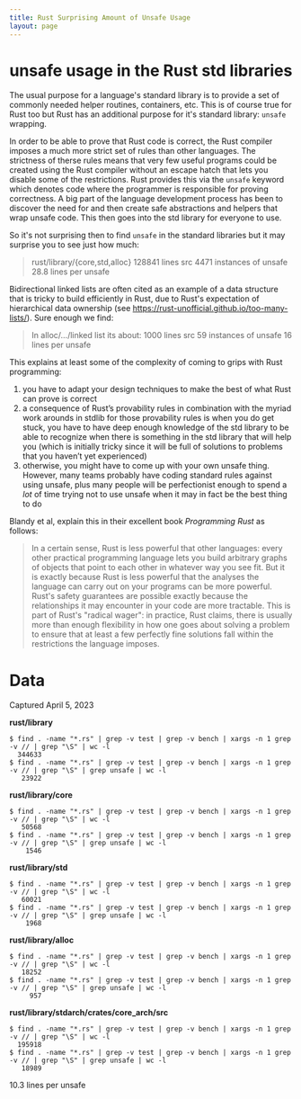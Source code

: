 ```yaml
---
title: Rust Surprising Amount of Unsafe Usage
layout: page
---
```


# unsafe usage in the Rust std libraries

The usual purpose for a language's standard library is to provide a set of commonly needed helper routines, containers, etc. This is of course true for Rust too but Rust has an additional purpose for it's standard library: `unsafe` wrapping.

In order to be able to prove that Rust code is correct, the Rust compiler imposes a much more strict set of rules than other languages. The strictness of therse rules means that very few useful programs could be created using the Rust compiler without an escape hatch that lets you disable some of the restrictions. Rust provides this via the `unsafe` keyword which denotes code where the programmer is responsible for proving correctness. A big part of the language development process has been to discover the need for and then create safe abstractions and helpers that wrap unsafe code. This then goes into the std library for everyone to use.

So it's not surprising then to find `unsafe` in the standard libraries but it may surprise you to see just how much:

> rust/library/{core,std,alloc}
128841 lines src
4471 instances of unsafe
28.8 lines per unsafe

Bidirectional linked lists are often cited as an example of a data structure that is tricky to build efficiently in Rust, due to Rust's expectation of hierarchical data ownership (see https://rust-unofficial.github.io/too-many-lists/). Sure enough we find:

> In alloc/.../linked list its about:
1000 lines src
59 instances of unsafe
16 lines per unsafe

This explains at least some of the complexity of coming to grips with Rust programming:
  1. you have to adapt your design techniques to make the best of what Rust can prove is correct
  2. a consequence of Rust’s provability rules in combination with the myriad work arounds in stdlib for those provability rules is when you do get stuck, you have to have deep enough knowledge of the std library to be able to recognize when there is something in the std library that will help you (which is initially tricky since it will be full of solutions to problems that you haven’t yet experienced)
  3. otherwise, you might have to come up with your own unsafe thing. However, many teams probably have coding standard rules against using unsafe, plus many people will be perfectionist enough to spend a *lot* of time trying not to use unsafe when it may in fact be the best thing to do

Blandy et al, explain this in their excellent book *Programming Rust* as follows: 

>In a certain sense, Rust is less powerful that other languages: every other practical programming language lets you build arbitrary graphs of objects that point to each other in whatever way you see fit. But it is exactly because Rust is less powerful that the analyses the language can carry out on your programs can be more powerful. Rust's safety guarantees are possible exactly because the relationships it may encounter in your code are more tractable. This is part of Rust's "radical wager": in practice, Rust claims, there is usually more than enough flexibility in how one goes about solving a problem to ensure that at least a few perfectly fine solutions fall within the restrictions the language imposes.

# Data

Captured April 5, 2023

**rust/library**
```
$ find . -name "*.rs" | grep -v test | grep -v bench | xargs -n 1 grep -v // | grep "\S" | wc -l
  344633
$ find . -name "*.rs" | grep -v test | grep -v bench | xargs -n 1 grep -v // | grep "\S" | grep unsafe | wc -l
   23922
```

**rust/library/core**
```
$ find . -name "*.rs" | grep -v test | grep -v bench | xargs -n 1 grep -v // | grep "\S" | wc -l
   50568
$ find . -name "*.rs" | grep -v test | grep -v bench | xargs -n 1 grep -v // | grep "\S" | grep unsafe | wc -l
    1546
```

**rust/library/std**
```
$ find . -name "*.rs" | grep -v test | grep -v bench | xargs -n 1 grep -v // | grep "\S" | wc -l
   60021
$ find . -name "*.rs" | grep -v test | grep -v bench | xargs -n 1 grep -v // | grep "\S" | grep unsafe | wc -l
    1968
```

**rust/library/alloc**
```
$ find . -name "*.rs" | grep -v test | grep -v bench | xargs -n 1 grep -v // | grep "\S" | wc -l
   18252
$ find . -name "*.rs" | grep -v test | grep -v bench | xargs -n 1 grep -v // | grep "\S" | grep unsafe | wc -l
     957
```
**rust/library/stdarch/crates/core_arch/src**
```
$ find . -name "*.rs" | grep -v test | grep -v bench | xargs -n 1 grep -v // | grep "\S" | wc -l
  195918
$ find . -name "*.rs" | grep -v test | grep -v bench | xargs -n 1 grep -v // | grep "\S" | grep unsafe | wc -l
   18989
```
10.3 lines per unsafe
